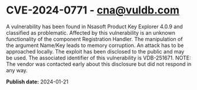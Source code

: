 # CVE-2024-0771 - cna@vuldb.com

A vulnerability has been found in Nsasoft Product Key Explorer 4.0.9 and classified as problematic. Affected by this vulnerability is an unknown functionality of the component Registration Handler. The manipulation of the argument Name/Key leads to memory corruption. An attack has to be approached locally. The exploit has been disclosed to the public and may be used. The associated identifier of this vulnerability is VDB-251671. NOTE: The vendor was contacted early about this disclosure but did not respond in any way.

**Publish date:** 2024-01-21
